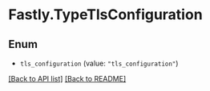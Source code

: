 # Fastly.TypeTlsConfiguration

## Enum


* `tls_configuration` (value: `"tls_configuration"`)



[[Back to API list]](../../README.md#endpoints) [[Back to README]](../../README.md)
